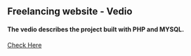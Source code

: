 

## Freelancing website  -  Vedio

#### The vedio describes the project built with PHP and MYSQL.

<a href="https://embed-fastly.wistia.com/deliveries/2a7613e421c3c4fe31a4f6d6b44f0607a636d3ab.bin">Check Here</a>
